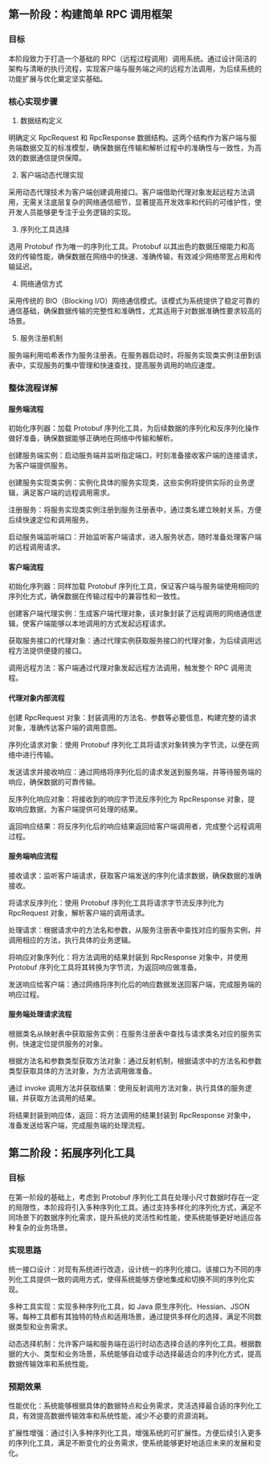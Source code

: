 ## 第一阶段：构建简单 RPC 调用框架

### 目标

本阶段致力于打造一个基础的 RPC（远程过程调用）调用系统。通过设计简洁的架构与清晰的执行流程，实现客户端与服务端之间的远程方法调用，为后续系统的功能扩展与优化奠定坚实基础。

### 核心实现步骤

1. 数据结构定义

明确定义 RpcRequest 和 RpcResponse 数据结构。这两个结构作为客户端与服务端数据交互的标准模型，确保数据在传输和解析过程中的准确性与一致性，为高效的数据通信提供保障。

2. 客户端动态代理实现

采用动态代理技术为客户端创建调用接口。客户端借助代理对象发起远程方法调用，无需关注底层复杂的网络通信细节，显著提高开发效率和代码的可维护性，使开发人员能够更专注于业务逻辑的实现。

3. 序列化工具选择

选用 Protobuf 作为唯一的序列化工具。Protobuf 以其出色的数据压缩能力和高效的传输性能，确保数据在网络中的快速、准确传输，有效减少网络带宽占用和传输延迟。

4. 网络通信方式

采用传统的 BIO（Blocking I/O）网络通信模式。该模式为系统提供了稳定可靠的通信基础，确保数据传输的完整性和准确性，尤其适用于对数据准确性要求较高的场景。

5. 服务注册机制

服务端利用哈希表作为服务注册表。在服务器启动时，将服务实现类实例注册到该表中，实现服务的集中管理和快速查找，提高服务调用的响应速度。

### 整体流程详解

#### 服务端流程

初始化序列器：加载 Protobuf 序列化工具，为后续数据的序列化和反序列化操作做好准备，确保数据能够正确地在网络中传输和解析。

创建服务端实例：启动服务端并监听指定端口，时刻准备接收客户端的连接请求，为客户端提供服务。

创建服务实现类实例：实例化具体的服务实现类，这些实例将提供实际的业务逻辑，满足客户端的远程调用需求。

注册服务：将服务实现类实例注册到服务注册表中，通过类名建立映射关系，方便后续快速定位和调用服务。

启动服务端监听端口：开始监听客户端请求，进入服务状态，随时准备处理客户端的远程调用请求。

#### 客户端流程

初始化序列器：同样加载 Protobuf 序列化工具，保证客户端与服务端使用相同的序列化方式，确保数据在传输过程中的兼容性和一致性。

创建客户端代理实例：生成客户端代理对象，该对象封装了远程调用的网络通信逻辑，使客户端能够以本地调用的方式发起远程请求。

获取服务接口的代理对象：通过代理实例获取服务接口的代理对象，为后续调用远程方法提供便捷的接口。

调用远程方法：客户端通过代理对象发起远程方法调用，触发整个 RPC 调用流程。

#### 代理对象内部流程

创建 RpcRequest 对象：封装调用的方法名、参数等必要信息，构建完整的请求对象，准确传达客户端的调用意图。

序列化请求对象：使用 Protobuf 序列化工具将请求对象转换为字节流，以便在网络中进行传输。

发送请求并接收响应：通过网络将序列化后的请求发送到服务端，并等待服务端的响应，确保数据的可靠传输。

反序列化响应对象：将接收到的响应字节流反序列化为 RpcResponse 对象，提取响应数据，为客户端提供可处理的结果。

返回响应结果：将反序列化后的响应结果返回给客户端调用者，完成整个远程调用过程。

#### 服务端响应流程

接收请求：监听客户端请求，获取客户端发送的序列化请求数据，确保数据的准确接收。

将请求反序列化：使用 Protobuf 序列化工具将请求字节流反序列化为 RpcRequest 对象，解析客户端的调用请求。

处理请求：根据请求中的方法名和参数，从服务注册表中查找对应的服务实例，并调用相应的方法，执行具体的业务逻辑。

将响应对象序列化：将方法调用的结果封装到 RpcResponse 对象中，并使用 Protobuf 序列化工具将其转换为字节流，为返回响应做准备。

发送响应给客户端：通过网络将序列化后的响应数据发送回客户端，完成服务端的响应过程。

#### 服务端处理请求流程

根据类名从映射表中获取服务实例：在服务注册表中查找与请求类名对应的服务实例，快速定位提供服务的对象。

根据方法名和参数类型获取方法对象：通过反射机制，根据请求中的方法名和参数类型获取具体的方法对象，为方法调用做准备。

通过 invoke 调用方法并获取结果：使用反射调用方法对象，执行具体的服务逻辑，并获取方法调用的结果。

将结果封装到响应体，返回：将方法调用的结果封装到 RpcResponse 对象中，准备发送给客户端，完成服务端的处理流程。

## 第二阶段：拓展序列化工具

### 目标

在第一阶段的基础上，考虑到 Protobuf 序列化工具在处理小尺寸数据时存在一定的局限性，本阶段将引入多种序列化工具。通过支持多样化的序列化方式，满足不同场景下的数据序列化需求，提升系统的灵活性和性能，使系统能够更好地适应各种复杂的业务场景。

### 实现思路

统一接口设计：对现有系统进行改造，设计统一的序列化接口。该接口为不同的序列化工具提供一致的调用方式，使得系统能够方便地集成和切换不同的序列化实现。

多种工具实现：实现多种序列化工具，如 Java 原生序列化、Hessian、JSON 等。每种工具都有其独特的特点和适用场景，通过提供多样化的选择，满足不同数据类型和业务需求。

动态选择机制：允许客户端和服务端在运行时动态选择合适的序列化工具。根据数据的大小、类型和业务场景，系统能够自动或手动选择最适合的序列化方式，提高数据传输效率和系统性能。

### 预期效果

性能优化：系统能够根据具体的数据特点和业务需求，灵活选择最合适的序列化工具，有效提高数据传输效率和系统性能，减少不必要的资源消耗。

扩展性增强：通过引入多种序列化工具，增强系统的可扩展性。方便后续引入更多的序列化工具，满足不断变化的业务需求，使系统能够更好地适应未来的发展和变化。

